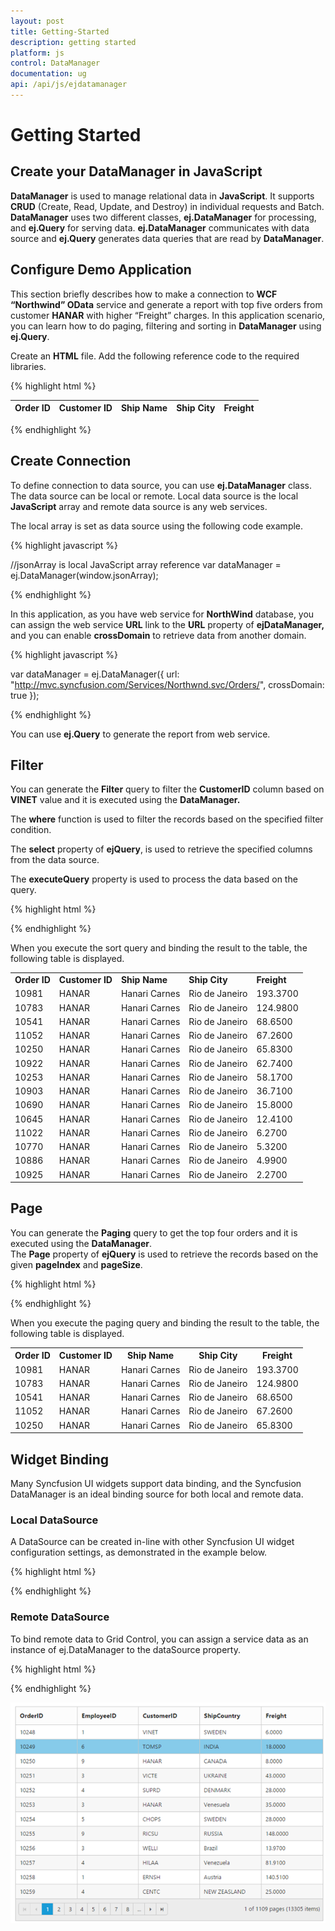 ```yaml
---
layout: post
title: Getting-Started
description: getting started 
platform: js
control: DataManager
documentation: ug
api: /api/js/ejdatamanager
---
```


# Getting Started 

## Create your DataManager in JavaScript

**DataManager** is used to manage relational data in **JavaScript**. It supports **CRUD** (Create, Read, Update, and Destroy) in individual requests and Batch. **DataManager** uses two different classes, **ej.DataManager** for processing, and **ej.Query** for serving data. **ej.DataManager** communicates with data source and **ej.Query** generates data queries that are read by **DataManager**. 

## Configure Demo Application

This section briefly describes how to make a connection to **WCF “Northwind” OData** service and generate a report with top five orders from customer **HANAR** with higher “Freight” charges.  In this application scenario, you can learn how to do paging, filtering and sorting in **DataManager** using **ej.Query**.

Create an **HTML** file. Add the following reference code to the required libraries.

{% highlight html %}

<body>
   <!-- the following table is used for demo purpose -->
   <table class="table table-bordered">
      <thead>
         <tr>
            <th>Order ID</th>
            <th>Customer ID</th>
            <th>Ship Name</th>
            <th>Ship City</th>
            <th>Freight</th>
         </tr>
      </thead>
      <tbody></tbody>
   </table>
   <script type="text/javascript">
      // This function can be better replaced with any template engine. We used this for simplicity in demo.
      function renderTable(data) {
          var tbody = "", row;
          for (var i = 0; i < data.length; i++) {
              row = data[i];
              tbody += String.format("<tr><td>{0}</td><td>{1}</td><td>{2}</td><td>{3}</td><td>{4}</td></tr>", row.OrderID, row.CustomerID, row.ShipName, row.ShipCity, row.Freight);
          }
          $(".table tbody").html(tbody);
      }
   </script>
</body>

{% endhighlight %}

## Create Connection

To define connection to data source, you can use **ej.DataManager** class. The data source can be local or remote. Local data source is the local **JavaScript** array and remote data source is any web services. 

The local array is set as data source using the following code example.

{% highlight javascript %}

//jsonArray is local JavaScript array reference
var dataManager = ej.DataManager(window.jsonArray);


{% endhighlight %}

In this application, as you have web service for **NorthWind** database, you can assign the web service **URL** link to the **URL** property of **ejDataManager,** and you can enable **crossDomain** to retrieve data from another domain.

{% highlight javascript %}

var dataManager = ej.DataManager({
     url: "http://mvc.syncfusion.com/Services/Northwnd.svc/Orders/",
     crossDomain: true
});


{% endhighlight %}


You can use **ej.Query** to generate the report from web service.

## Filter

You can generate the **Filter** query to filter the **CustomerID** column based on **VINET** value and it is executed using the **DataManager.**

The **where** function is used to filter the records based on the specified filter condition.

The **select** property of **ejQuery**, is used to retrieve the specified columns from the data source.

The **executeQuery** property is used to process the data based on the query.



{% highlight html %}

<body>
    <script type="text/javascript">
        var dataManager = ej.DataManager({
            url: "http://mvc.syncfusion.com/Services/Northwnd.svc/Orders/",
            crossDomain: true
        });
        var query = ej.Query()
                      .select(["OrderID", "CustomerID", "ShipName", "ShipCity", "Freight"])
                      .where("CustomerID", "equal", "HANAR")// where(fieldName, operator, value, [ignoreCase])                      

        // executing query
        var promise = dataManager.executeQuery(query);

        promise.done(function (e) {
            renderTable(e.result); // the json data is get from the result
        });
    </script>
</body>


{% endhighlight %}



When you execute the filter query and binding the result to the table, the following table is displayed.

<table>
   <tr>
      <td>
         <b>Order ID</b>
      </td>
      <td>
         <b>Customer ID</b>
      </td>
      <td>
         <b>Ship Name</b>
      </td>
      <td>
         <b>Ship City</b>
      </td>
      <td>
         <b>Freight</b>
      </td>
   </tr>
   <tr>
      <td>
         10250
      </td>
      <td>
         HANAR
      </td>
      <td>
         Hanari Carnes
      </td>
      <td>
         Rio de Janeiro
      </td>
      <td>
         65.8300
      </td>
   </tr>
   <tr>
      <td>
         10253
      </td>
      <td>
         HANAR
      </td>
      <td>
         Hanari Carnes
      </td>
      <td>
         Rio de Janeiro
      </td>
      <td>
         58.1700
      </td>
   </tr>
   <tr>
      <td>
         10541
      </td>
      <td>
         HANAR
      </td>
      <td>
         Hanari Carnes
      </td>
      <td>
         Rio de Janeiro
      </td>
      <td>
         68.6500
      </td>
   </tr>
   <tr>
      <td>
         10645
      </td>
      <td>
         HANAR
      </td>
      <td>
         Hanari Carnes
      </td>
      <td>
         Rio de Janeiro
      </td>
      <td>
         12.4100
      </td>
   </tr>
   <tr>
      <td>
         10690
      </td>
      <td>
         HANAR
      </td>
      <td>
         Hanari Carnes
      </td>
      <td>
         Rio de Janeiro
      </td>
      <td>
         15.8000
      </td>
   </tr>
   <tr>
      <td>
         10770
      </td>
      <td>
         HANAR
      </td>
      <td>
         Hanari Carnes
      </td>
      <td>
         Rio de Janeiro
      </td>
      <td>
         5.3200
      </td>
   </tr>
   <tr>
      <td>
         10783
      </td>
      <td>
         HANAR
      </td>
      <td>
         Hanari Carnes
      </td>
      <td>
         Rio de Janeiro
      </td>
      <td>
         124.9800
      </td>
   </tr>
   <tr>
      <td>
         10886
      </td>
      <td>
         HANAR
      </td>
      <td>
         Hanari Carnes
      </td>
      <td>
         Rio de Janeiro
      </td>
      <td>
         4.9900
      </td>
   </tr>
   <tr>
      <td>
         10903
      </td>
      <td>
         HANAR
      </td>
      <td>
         Hanari Carnes
      </td>
      <td>
         Rio de Janeiro
      </td>
      <td>
         36.7100
      </td>
   </tr>
   <tr>
      <td>
         10922
      </td>
      <td>
         HANAR
      </td>
      <td>
         Hanari Carnes
      </td>
      <td>
         Rio de Janeiro
      </td>
      <td>
         62.7400
      </td>
   </tr>
   <tr>
      <td>
         10925
      </td>
      <td>
         HANAR
      </td>
      <td>
         Hanari Carnes
      </td>
      <td>
         Rio de Janeiro
      </td>
      <td>
         2.2700
      </td>
   </tr>
   <tr>
      <td>
         10981
      </td>
      <td>
         HANAR
      </td>
      <td>
         Hanari Carnes
      </td>
      <td>
         Rio de Janeiro
      </td>
      <td>
         193.3700
      </td>
   </tr>
   <tr>
      <td>
         11022
      </td>
      <td>
         HANAR
      </td>
      <td>
         Hanari Carnes
      </td>
      <td>
         Rio de Janeiro
      </td>
      <td>
         6.2700
      </td>
   </tr>
   <tr>
      <td>
         11052
      </td>
      <td>
         HANAR
      </td>
      <td>
         Hanari Carnes
      </td>
      <td>
         Rio de Janeiro
      </td>
      <td>
         67.2600
      </td>
   </tr>
</table>

## Sort

You can generate the **Sort** query to sort the **Freight** column in descending order and that is executed using the **DataManager**. 

The **sortBy** property of **ejQuery** is used to sort the records based on the field and direction specified.

{% highlight html %}

<body>
   <script type="text/javascript">
      var dataManager = ej.DataManager({
          url: "http://mvc.syncfusion.com/Services/Northwnd.svc/Orders/",
          crossDomain: true
      });
      var query = ej.Query()
      select(["OrderID", "CustomerID", "ShipName", "ShipCity", "Freight"])
                    .where("CustomerID", "equal", "HANAR") // where(fieldName, operator, value, [ignoreCase])                       
                    .sortBy("Freight desc") // sortBy(field direction)
      // executing query
      var promise = dataManager.executeQuery(query);
      promise.done(function (e) {
          renderTable(e.result); // the json data is get from the result
      });
   </script>
</body>


{% endhighlight %}


When you execute the sort query and binding the result to the table, the following table is displayed.

<table>
   <tr>
      <td>
         <b>Order ID</b>
      </td>
      <td>
         <b>Customer ID</b>
      </td>
      <td>
         <b>Ship Name</b>
      </td>
      <td>
         <b>Ship City</b>
      </td>
      <td>
         <b>Freight</b>
      </td>
   </tr>
   <tr>
      <td>
         10981
      </td>
      <td>
         HANAR
      </td>
      <td>
         Hanari Carnes
      </td>
      <td>
         Rio de Janeiro
      </td>
      <td>
         193.3700
      </td>
   </tr>
   <tr>
      <td>
         10783
      </td>
      <td>
         HANAR
      </td>
      <td>
         Hanari Carnes
      </td>
      <td>
         Rio de Janeiro
      </td>
      <td>
         124.9800
      </td>
   </tr>
   <tr>
      <td>
         10541
      </td>
      <td>
         HANAR
      </td>
      <td>
         Hanari Carnes
      </td>
      <td>
         Rio de Janeiro
      </td>
      <td>
         68.6500
      </td>
   </tr>
   <tr>
      <td>
         11052
      </td>
      <td>
         HANAR
      </td>
      <td>
         Hanari Carnes
      </td>
      <td>
         Rio de Janeiro
      </td>
      <td>
         67.2600
      </td>
   </tr>
   <tr>
      <td>
         10250
      </td>
      <td>
         HANAR
      </td>
      <td>
         Hanari Carnes
      </td>
      <td>
         Rio de Janeiro
      </td>
      <td>
         65.8300
      </td>
   </tr>
   <tr>
      <td>
         10922
      </td>
      <td>
         HANAR
      </td>
      <td>
         Hanari Carnes
      </td>
      <td>
         Rio de Janeiro
      </td>
      <td>
         62.7400
      </td>
   </tr>
   <tr>
      <td>
         10253
      </td>
      <td>
         HANAR
      </td>
      <td>
         Hanari Carnes
      </td>
      <td>
         Rio de Janeiro
      </td>
      <td>
         58.1700
      </td>
   </tr>
   <tr>
      <td>
         10903
      </td>
      <td>
         HANAR
      </td>
      <td>
         Hanari Carnes
      </td>
      <td>
         Rio de Janeiro
      </td>
      <td>
         36.7100
      </td>
   </tr>
   <tr>
      <td>
         10690
      </td>
      <td>
         HANAR
      </td>
      <td>
         Hanari Carnes
      </td>
      <td>
         Rio de Janeiro
      </td>
      <td>
         15.8000
      </td>
   </tr>
   <tr>
      <td>
         10645
      </td>
      <td>
         HANAR
      </td>
      <td>
         Hanari Carnes
      </td>
      <td>
         Rio de Janeiro
      </td>
      <td>
         12.4100
      </td>
   </tr>
   <tr>
      <td>
         11022
      </td>
      <td>
         HANAR
      </td>
      <td>
         Hanari Carnes
      </td>
      <td>
         Rio de Janeiro
      </td>
      <td>
         6.2700
      </td>
   </tr>
   <tr>
      <td>
         10770
      </td>
      <td>
         HANAR
      </td>
      <td>
         Hanari Carnes
      </td>
      <td>
         Rio de Janeiro
      </td>
      <td>
         5.3200
      </td>
   </tr>
   <tr>
      <td>
         10886
      </td>
      <td>
         HANAR
      </td>
      <td>
         Hanari Carnes
      </td>
      <td>
         Rio de Janeiro
      </td>
      <td>
         4.9900
      </td>
   </tr>
   <tr>
      <td>
         10925
      </td>
      <td>
         HANAR
      </td>
      <td>
         Hanari Carnes
      </td>
      <td>
         Rio de Janeiro
      </td>
      <td>
         2.2700
      </td>
   </tr>
</table>



## Page
You can generate the **Paging** query to get the top four orders and it is executed using the **DataManager**.  
The **Page** property of **ejQuery** is used to retrieve the records based on the given **pageIndex** and **pageSize**.

{% highlight html %}

<body>
   <script type="text/javascript">
      var dataManager = ej.DataManager({
          url: "http://mvc.syncfusion.com/Services/Northwnd.svc/Orders/",
          crossDomain: true
      });
      
      var query = ej.Query()
      select(["OrderID", "CustomerID", "ShipName", "ShipCity", "Freight"])
                    .where("CustomerID", "equal", "HANAR")// where(fieldName, operator, value, [ignoreCase]) 
      .sortBy("Freight desc") // sortBy(field direction)
                    .page(1,5)  // page(pageIndex,pageSize)
      // executing query
      var promise = dataManager.executeQuery(query);
      promise.done(function (e) {
          renderTable(e.result); // the json data is get from the result
      });
   </script>
</body>

{% endhighlight %}

When you execute the paging query and binding the result to the table, the following table is displayed.
<table>
   <tr>
      <th>
         <b>Order ID</b>
      </th>
      <th>
         <b>Customer ID</b>
      </th>
      <th>
         <b>Ship Name</b>
      </th>
      <th>
         <b>Ship City</b>
      </th>
      <th>
         <b>Freight</b>
      </th>
   </tr>
   <tr>
      <td>
         10981
      </td>
      <td>
         HANAR
      </td>
      <td>
         Hanari Carnes
      </td>
      <td>
         Rio de Janeiro
      </td>
      <td>
         193.3700
      </td>
   </tr>
   <tr>
      <td>
         10783
      </td>
      <td>
         HANAR
      </td>
      <td>
         Hanari Carnes
      </td>
      <td>
         Rio de Janeiro
      </td>
      <td>
         124.9800
      </td>
   </tr>
   <tr>
      <td>
         10541
      </td>
      <td>
         HANAR
      </td>
      <td>
         Hanari Carnes
      </td>
      <td>
         Rio de Janeiro
      </td>
      <td>
         68.6500
      </td>
   </tr>
   <tr>
      <td>
         11052
      </td>
      <td>
         HANAR
      </td>
      <td>
         Hanari Carnes
      </td>
      <td>
         Rio de Janeiro
      </td>
      <td>
         67.2600
      </td>
   </tr>
   <tr>
      <td>
         10250
      </td>
      <td>
         HANAR
      </td>
      <td>
         Hanari Carnes
      </td>
      <td>
         Rio de Janeiro
      </td>
      <td>
         65.8300
      </td>
   </tr>
</table>

## Widget Binding 

Many Syncfusion UI widgets support data binding, and the Syncfusion DataManager is an ideal binding source for both local and remote data.

### Local DataSource

A DataSource can be created in-line with other Syncfusion UI widget configuration settings, as demonstrated in the example below.

{% highlight html %}

<div id="Grid"></div>
<script type="text/javascript">
    $(function () {
        var data = [  { OrderID: 10248, CustomerID: "VINET", EmployeeID: 5 },
                        { OrderID: 10249, CustomerID: "AANAR", EmployeeID: 9 },
                        { OrderID: 10250, CustomerID: "VICTE", EmployeeID: 2 },
                        { OrderID: 10251, CustomerID: "TOMSP", EmployeeID: 7 },
                        { OrderID: 10252, CustomerID: "SUPRD", EmployeeID: 6 }];
        $("#Grid").ejGrid({
            dataSource: ej.DataManager(data).executeLocal(ej.Query().take(3)),
            allowPaging: true,
            columns: [
                        { field: "OrderID", headerText: "Order ID", width: 75 , textAlign: ej.TextAlign.Right },
                        { field: "CustomerID", headerText: "Customer ID", width: 80 },
                        { field: "EmployeeID", headerText: "Employee ID", width: 75, textAlign: ej.TextAlign.Right }
                    
            ]
        });
    });
</script>

{% endhighlight %}

### Remote DataSource

To bind remote data to Grid Control, you can assign a service data as an instance of ej.DataManager to the dataSource property.

{% highlight html %}

<div id="Grid"></div>
<script type="text/javascript">
    $(function () {
        $("#Grid").ejGrid({
            dataSource: ej.DataManager("http://mvc.syncfusion.com/Services/Northwnd.svc/Orders"),
            allowPaging: true,
            columns: ["OrderID", "EmployeeID", "CustomerID", "ShipCountry", "Freight"]
        });
    });
</script>

{% endhighlight %}

![](GettingStarted_images/Binding1.png) 

